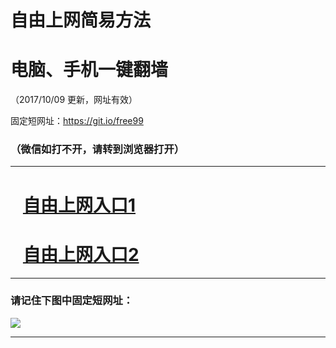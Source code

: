 ﻿# 自由上网简易方法

# 电脑、手机一键翻墙

（2017/10/09 更新，网址有效）

固定短网址：https://git.io/free99

### （微信如打不开，请转到浏览器打开）


***





# &nbsp;&nbsp; <a href="http://ft320613017.fwq-tz-1001.info/fwqtz01.html?t=100900130673 " target="_blank">自由上网入口1</a>
# &nbsp;&nbsp; <a href="http://ft2967413792.fwq-tz-1002.info/fwqtz02.html?t=100900111062 " target="_blank">自由上网入口2</a>
***

### 请记住下图中固定短网址：

<img src="https://s3-us-west-2.amazonaws.com/fwq-1001/yjfq-20170905okok.png" /> 


***

